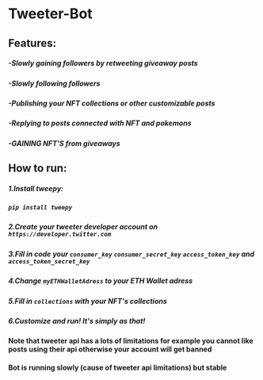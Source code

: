 # Tweeter-Bot
## Features: 
##### -Slowly gaining followers by retweeting giveaway posts
##### -Slowly following followers
##### -Publishing your NFT collections or other customizable posts 
##### -Replying to posts connected with NFT and pokemons
##### -GAINING NFT'S from giveaways

## How to run:
##### 1.Install tweepy:
##### ```pip install tweepy```
##### 2.Create your tweeter developer account on ```https://developer.twitter.com```
##### 3.Fill in code your ```consumer_key``` ```consumer_secret_key``` ```access_token_key``` and ```access_token_secret_key```
##### 4.Change ```myETHWalletAdress``` to your ETH Wallet adress
##### 5.Fill in ```collections``` with your NFT's collections
##### 6.Customize and run! It's simply as that!

#### Note that tweeter api has a lots of limitations for example you cannot like posts using their api otherwise your account will get banned
#### Bot is running slowly (cause of tweeter api limitations) but stable
